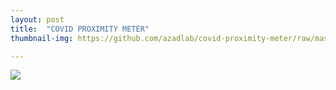 ```yaml
---
layout: post
title:  "COVID PROXIMITY METER"
thumbnail-img: https://github.com/azadlab/covid-proximity-meter/raw/master/covidMeter.jpg

---
```


[![](https://github.com/azadlab/covid-proximity-meter/raw/master/covidMeter.jpg)](https://github.com/azadlab/covid-proximity-meter)